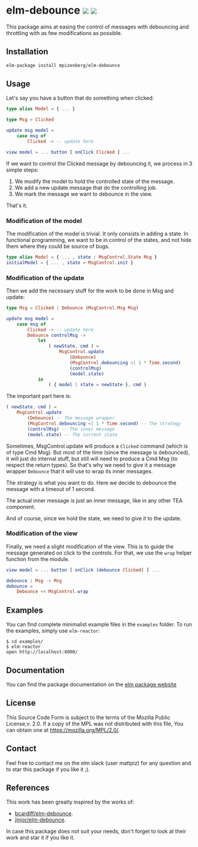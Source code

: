 # elm-debounce [![][badge-doc]][doc]  [![][badge-license]][license]

[badge-doc]: https://img.shields.io/badge/documentation-latest-yellow.svg?style=flat-square
[doc]: http://package.elm-lang.org/packages/mpizenberg/elm-debounce/latest
[badge-license]: https://img.shields.io/badge/license-MPL%202.0-blue.svg?style=flat-square
[license]: https://www.mozilla.org/en-US/MPL/2.0/

This package aims at easing the control of messages
with debouncing and throttling with as few modifications as possible.

## Installation

```bash
elm-package install mpizenberg/elm-debounce
```

## Usage

Let's say you have a button that do something when clicked:
```elm
type alias Model = { ... }

type Msg = Clicked

update msg model =
    case msg of
        Clicked -> -- update here

view model = ... button [ onClick Clicked ] ...
```

If we want to control the Clicked message by debouncing it,
we process in 3 simple steps:

1. We modify the model to hold the controlled state of the message.
2. We add a new update message that do the controlling job.
3. We mark the message we want to debounce in the view.

That's it.

### Modification of the model

The modification of the model is trivial.
It only consists in adding a state.
In functional programming, we want to be in control of the states,
and not hide them where they could be source of bugs.

```elm
type alias Model = { ... , state : MsgControl.State Msg }
initialModel = { ... , state = MsgControl.init }
```

### Modification of the update

Then we add the necessary stuff for the work to be done in Msg and update:

```elm
type Msg = Clicked | Debounce (MsgControl.Msg Msg)

update msg model =
    case msg of
        Clicked -> -- update here
        Debounce controlMsg ->
            let
                ( newState, cmd ) =
                    MsgControl.update
                        (Debounce)
                        (MsgControl.debouncing <| 1 * Time.second)
                        (controlMsg)
                        (model.state)
            in
                ( { model | state = newState }, cmd )
```

The important part here is:

```elm
( newState, cmd ) =
    MsgControl.update
        (Debounce) -- The message wrapper
        (MsgControl.debouncing <| 1 * Time.second) -- The strategy
        (controlMsg) -- The inner message
        (model.state) -- The current state
```

Sometimes, MsgControl.update will produce a `Clicked` command
(which is of type Cmd Msg).
But most of the time (since the message is debounced),
it will just do internal stuff, but still will need to produce a Cmd Msg
(to respect the return types).
So that's why we need to give it a message wrapper `Debounce`
that it will use to wrap its inner messages.

The strategy is what you want to do.
Here we decide to debounce the message with a timeout of 1 second.

The actual inner message is just an inner message,
like in any other TEA component.

And of course, since we hold the state, we need to give it to the update.

### Modification of the view

Finally, we need a slight modification of the view.
This is to guide the message generated on click to the controls.
For that, we use the `wrap` helper function from the module.

```elm
view model = ... button [ onClick (debounce Clicked) ] ...

debounce : Msg -> Msg
debounce =
    Debounce << MsgControl.wrap
```

## Examples

You can find complete minimalist example files in the `examples` folder.
To run the examples, simply use `elm-reactor`:

```shell
$ cd examples/
$ elm-reactor
open http://localhost:8000/
```

## Documentation

You can find the package documentation on the [elm package website][doc]

## License

This Source Code Form is subject to the terms of the Mozilla Public License,v. 2.0.
If a copy of the MPL was not distributed with this file,
You can obtain one at https://mozilla.org/MPL/2.0/.

## Contact

Feel free to contact me on the elm slack (user mattpiz) for any question
and to star this package if you like it ;).

## References

This work has been greatly inspired by the works of:
- [bcardiff/elm-debounce](https://github.com/bcardiff/elm-debounce).
- [jinjor/elm-debounce](https://github.com/jinjor/elm-debounce).

In case this package does not suit your needs,
don't forget to look at their work and star it if you like it.
